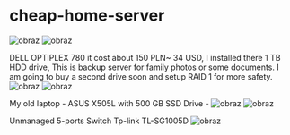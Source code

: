 # cheap-home-server
![obraz](https://user-images.githubusercontent.com/48838635/170104945-45441078-7c46-4778-bf53-59a42783bd62.png)
![obraz](https://user-images.githubusercontent.com/48838635/169117860-2a60c591-6536-4512-af9f-0ff375dcd2ba.png)

DELL OPTIPLEX 780 it cost about 150 PLN~ 34 USD, I installed there 1 TB HDD drive, This is backup server for family photos or some documents. I am going to buy a second drive soon and setup RAID 1 for more safety.
![obraz](https://user-images.githubusercontent.com/48838635/169062989-77d71b85-ae18-4196-9229-4f0f61653f1f.png)
![obraz](https://user-images.githubusercontent.com/48838635/169117503-65974fba-5bfd-47af-92e5-d6b3b964e29b.png)

My old laptop - ASUS X505L with 500 GB SSD Drive - 
![obraz](https://user-images.githubusercontent.com/48838635/169075772-ef97a720-a995-426d-a4bc-f70952f40ca4.png)
![obraz](https://user-images.githubusercontent.com/48838635/169117221-312cf00a-5373-4c0d-bcde-a04dd91a00c5.png)

Unmanaged 5-ports Switch Tp-link TL-SG1005D
![obraz](https://user-images.githubusercontent.com/48838635/169063112-e3953b92-d1b7-469d-bc74-54186e0f6449.png)

